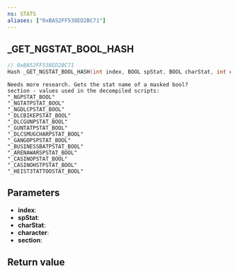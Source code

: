 ```yaml
---
ns: STATS
aliases: ["0xBA52FF538ED2BC71"]
---
```

## _GET_NGSTAT_BOOL_HASH

```c
// 0xBA52FF538ED2BC71
Hash _GET_NGSTAT_BOOL_HASH(int index, BOOL spStat, BOOL charStat, int character, char* section);
```

```
Needs more research. Gets the stat name of a masked bool?
section - values used in the decompiled scripts:
"_NGPSTAT_BOOL"
"_NGTATPSTAT_BOOL"
"_NGDLCPSTAT_BOOL"
"_DLCBIKEPSTAT_BOOL"
"_DLCGUNPSTAT_BOOL"
"_GUNTATPSTAT_BOOL"
"_DLCSMUGCHARPSTAT_BOOL"
"_GANGOPSPSTAT_BOOL"
"_BUSINESSBATPSTAT_BOOL"
"_ARENAWARSPSTAT_BOOL"
"_CASINOPSTAT_BOOL"
"_CASINOHSTPSTAT_BOOL"
"_HEIST3TATTOOSTAT_BOOL"
```

## Parameters
* **index**: 
* **spStat**: 
* **charStat**: 
* **character**: 
* **section**: 

## Return value
